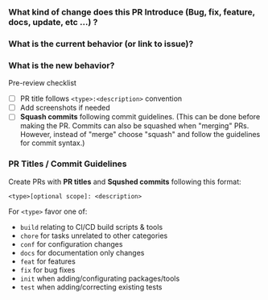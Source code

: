 ### What kind of change does this PR Introduce (Bug, fix, feature, docs, update, etc ...) ?

### What is the current behavior (or link to issue)?

### What is the new behavior?


Pre-review checklist
- [ ] PR title follows `<type>:<description>` convention
- [ ] Add screenshots if needed
- [ ] **Squash commits** following commit guidelines. (This can be done before making the PR. Commits can also be squashed when "merging" PRs. However, instead of "merge" choose "squash" and follow the guidelines for commit syntax.)

### PR Titles / Commit Guidelines
Create PRs with **PR titles** and **Squshed commits** following this format:

    <type>[optional scope]: <description>

For `<type>` favor one of:
- `build` relating to CI/CD build scripts & tools
- `chore` for tasks unrelated to other categories
- `conf` for configuration changes
- `docs` for documentation only changes
- `feat` for features
- `fix` for bug fixes
- `init` when adding/configurating packages/tools
- `test` when adding/correcting existing tests
